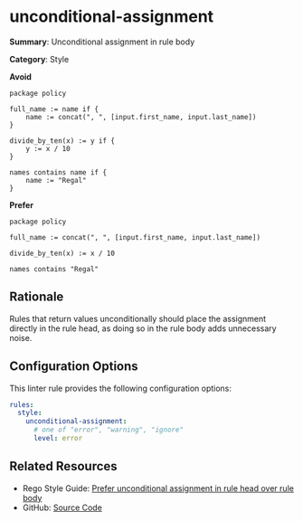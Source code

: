 # unconditional-assignment

**Summary**: Unconditional assignment in rule body

**Category**: Style

**Avoid**
```rego
package policy

full_name := name if {
    name := concat(", ", [input.first_name, input.last_name])
}

divide_by_ten(x) := y if {
    y := x / 10
}

names contains name if {
    name := "Regal"
}
```

**Prefer**
```rego
package policy

full_name := concat(", ", [input.first_name, input.last_name])

divide_by_ten(x) := x / 10

names contains "Regal"
```

## Rationale

Rules that return values unconditionally should place the assignment directly in the rule head, as doing so in the rule
body adds unnecessary noise.

## Configuration Options

This linter rule provides the following configuration options:

```yaml
rules:
  style:
    unconditional-assignment:
      # one of "error", "warning", "ignore"
      level: error
```

## Related Resources

- Rego Style Guide: [Prefer unconditional assignment in rule head over rule body](https://openpolicyagent.org/docs/style-guide#prefer-unconditional-assignment-in-rule-head-over-rule-body)
- GitHub: [Source Code](https://github.com/open-policy-agent/regal/blob/main/bundle/regal/rules/style/unconditional-assignment/unconditional_assignment.rego)
